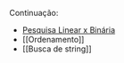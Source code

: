 Continuação: 
* [Pesquisa Linear x Binária](Pesquisa%20Linear%20x%20Binária.md)
* [[Ordenamento]]
* [[Busca de string]]
